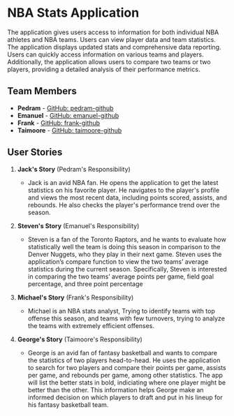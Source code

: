 # NBA Stats Application
The application gives users access to information for both individual NBA athletes and NBA teams. Users can view player data and team statistics. The application displays updated stats and comprehensive data reporting. Users can quickly access information on various teams and players. Additionally, the application allows users to compare two teams or two players, providing a detailed analysis of their performance metrics.
## Team Members

- **Pedram** - [GitHub: pedram-github](https://github.com/PedYekt)
- **Emanuel** - [GitHub: emanuel-github](https://github.com/EmanuelGrillone)
- **Frank** - [GitHub: frank-github](https://github.com/Frank-ZH04)
- **Taimoore** - [GitHub: taimoore-github](https://github.com/TYousaf63)

## User Stories

1. **Jack's Story** (Pedram's Responsibility)
    - Jack is an avid NBA fan. He opens the application to get the latest statistics on his favorite player. He navigates to the player's profile and views the most recent data, including points scored, assists, and rebounds. He also checks the player's performance trend over the season.

2. **Steven's Story** (Emanuel's Responsibility)
    - Steven is a fan of the Toronto Raptors, and he wants to evaluate how statistically well the team is doing this season in comparison to the Denver Nuggets, who they play in their next game. Steven uses the application’s compare function to view the two teams’ average statistics during the current season. Specifically, Steven is interested in comparing the two teams’ average points per game, field goal percentage, and three point percentage

3. **Michael's Story** (Frank's Responsibility)
    - Michael is an NBA stats analyst, Trying to identify teams with top offense this season, and teams with few turnovers, trying to analyze the teams with extremely efficient offenses.

4. **George's Story** (Taimoore's Responsibility)
    - George is an avid fan of fantasy basketball and wants to compare the statistics of two players head-to-head. He uses the application to search for two players and compare their points per game, assists per game, and rebounds per game, among other statistics. The app will list the better stats in bold, indiciating where one player might be better than the other. This information helps George make an informed decision on which players to draft and put in his lineup for his fantasy basketball team.
